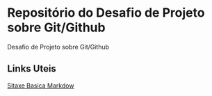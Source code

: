 # Repositório do Desafio de Projeto sobre Git/Github
Desafio de Projeto sobre Git/Github
## Links Uteis 
[Sitaxe Basica Markdow](https://www.markdownguide.org/basic-syntax/)
